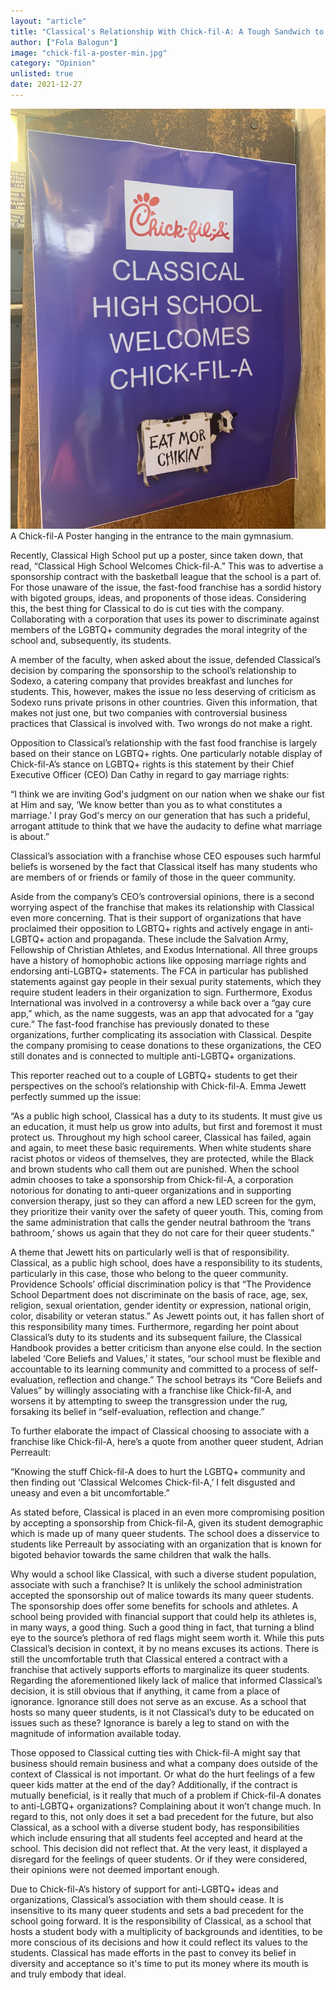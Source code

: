 ```yaml
---
layout: "article"
title: "Classical's Relationship With Chick-fil-A: A Tough Sandwich to Swallow"
author: ["Fola Balogun"]
image: "chick-fil-a-poster-min.jpg"
category: "Opinion"
unlisted: true
date: 2021-12-27
---
```


![Chick-fil-A Poster](/assets/images/chick-fil-a-poster-min.jpg)
<span>A Chick-fil-A Poster hanging in the entrance to the main gymnasium.</span>

Recently, Classical High School put up a poster, since taken down, that read, “Classical High School Welcomes Chick-fil-A.” This was to advertise a sponsorship contract with the basketball league that the school is a part of. For those unaware of the issue, the fast-food franchise has a sordid history with bigoted groups, ideas, and proponents of those ideas. Considering this, the best thing for Classical to do is cut ties with the company. Collaborating with a corporation that uses its power to discriminate against members of the LGBTQ+ community degrades the moral integrity of the school and, subsequently, its students.

A member of the faculty, when asked about the issue, defended Classical’s decision by comparing the sponsorship to the school’s relationship to Sodexo, a catering company that provides breakfast and lunches for students. This, however, makes the issue no less deserving of criticism as Sodexo runs private prisons in other countries. Given this information, that makes not just one, but two companies with controversial business practices that Classical is involved with. Two wrongs do not make a right.

Opposition to Classical’s relationship with the fast food franchise is largely based on their stance on LGBTQ+ rights. One particularly notable display of Chick-fil-A’s stance on LGBTQ+ rights is this statement by their Chief Executive Officer (CEO) Dan Cathy in regard to gay marriage rights: 

“I think we are inviting God's judgment on our nation when we shake our fist at Him and say, ‘We know better than you as to what constitutes a marriage.’ I pray God's mercy on our generation that has such a prideful, arrogant attitude to think that we have the audacity to define what marriage is about.”  

Classical’s association with a franchise whose CEO espouses such harmful beliefs is worsened by the fact that Classical itself has many students who are members of or friends or family of those in the queer community. 

Aside from the company’s CEO’s controversial opinions, there is a second worrying aspect of the franchise that makes its relationship with Classical even more concerning. That is their support of organizations that have proclaimed their opposition to LGBTQ+ rights and actively engage in anti-LGBTQ+ action and propaganda. These include the Salvation Army, Fellowship of Christian Athletes, and Exodus International. All three groups have a history of homophobic actions like opposing marriage rights and endorsing anti-LGBTQ+ statements. The FCA in particular has published statements against gay people in their sexual purity statements, which they require student leaders in their organization to sign. Furthermore, Exodus International was involved in a controversy a while back over a “gay cure app,” which, as the name suggests, was an app that advocated for a “gay cure.” The fast-food franchise has previously donated to these organizations, further complicating its association with Classical. Despite the company promising to cease donations to these organizations, the CEO still donates and is connected to multiple anti-LGBTQ+ organizations. 

This reporter reached out to a couple of LGBTQ+ students to get their perspectives on the school’s relationship with Chick-fil-A. Emma Jewett perfectly summed up the issue:

“As a public high school, Classical has a duty to its students. It must give us an education, it must help us grow into adults, but first and foremost it must protect us. Throughout my high school career, Classical has failed, again and again, to meet these basic requirements. When white students share racist photos or videos of themselves, they are protected, while the Black and brown students who call them out are punished. When the school admin chooses to take a sponsorship from Chick-fil-A, a corporation notorious for donating to anti-queer organizations and in supporting conversion therapy, just so they can afford a new LED screen for the gym, they prioritize their vanity over the safety of queer youth. This, coming from the same administration that calls the gender neutral bathroom the ‘trans bathroom,’ shows us again that they do not care for their queer students.”

A theme that Jewett hits on particularly well is that of responsibility. Classical, as a public high school, does have a responsibility to its students, particularly in this case, those who belong to the queer community. Providence Schools’ official discrimination policy is that “The Providence School Department does not discriminate on the basis of race, age, sex, religion, sexual orientation, gender identity or expression, national origin, color, disability or veteran status.” As Jewett points out, it has fallen short of this responsibility many times. Furthermore, regarding her point about Classical’s duty to its students and its subsequent failure, the Classical Handbook provides a better criticism than anyone else could. In the section labeled ‘Core Beliefs and Values,’ it states, “our school must be flexible and accountable to its learning community and committed to a process of self-evaluation, reflection and change.” The school betrays its “Core Beliefs and Values” by willingly associating with a franchise like Chick-fil-A, and worsens it by attempting to sweep the transgression under the rug, forsaking its belief in “self-evaluation, reflection and change.” 

To further elaborate the impact of Classical choosing to associate with a franchise like Chick-fil-A, here’s a quote from another queer student, Adrian Perreault:

“Knowing the stuff Chick-fil-A does to hurt the LGBTQ+ community and then finding out ‘Classical Welcomes Chick-fil-A,’ I felt disgusted and uneasy and even a bit uncomfortable.”

As stated before, Classical is placed in an even more compromising position by accepting a sponsorship from Chick-fil-A, given its student demographic which is made up of many queer students. The school does a disservice to students like Perreault by associating with an organization that is known for bigoted behavior towards the same children that walk the halls. 

Why would a school like Classical, with such a diverse student population, associate with such a franchise? It is unlikely the school administration accepted the sponsorship out of malice towards its many queer students. The sponsorship does offer some benefits for schools and athletes. A school being provided with financial support that could help its athletes is, in many ways, a good thing. Such a good thing in fact, that turning a blind eye to the source’s plethora of red flags might seem worth it. While this puts Classical’s decision in context, it by no means excuses its actions. There is still the uncomfortable truth that Classical entered a contract with a franchise that actively supports efforts to marginalize its queer students. Regarding the aforementioned likely lack of malice that informed Classical’s decision, it is still obvious that if anything, it came from a place of ignorance. Ignorance still does not serve as an excuse. As a school that hosts so many queer students, is it not Classical’s duty to be educated on issues such as these? Ignorance is barely a leg to stand on with the magnitude of information available today.

Those opposed to Classical cutting ties with Chick-fil-A might say that business should remain business and what a company does outside of the context of Classical is not important. Or what do the hurt feelings of a few queer kids matter at the end of the day? Additionally, if the contract is mutually beneficial, is it really that much of a problem if Chick-fil-A donates to anti-LGBTQ+ organizations? Complaining about it won’t change much. In regard to this, not only does it set a bad precedent for the future, but also Classical, as a school with a diverse student body, has responsibilities which include ensuring that all students feel accepted and heard at the school. This decision did not reflect that. At the very least, it displayed a disregard for the feelings of queer students. Or if they were considered, their opinions were not deemed important enough.

Due to Chick-fil-A’s history of support for anti-LGBTQ+ ideas and organizations, Classical’s association with them should cease. It is insensitive to its many queer students and sets a bad precedent for the school going forward. It is the responsibility of Classical, as a school that hosts a student body with a multiplicity of backgrounds and identities, to be more conscious of its decisions and how it could reflect its values to the students. Classical has made efforts in the past to convey its belief in diversity and acceptance so it's time to put its money where its mouth is and truly embody that ideal. 
